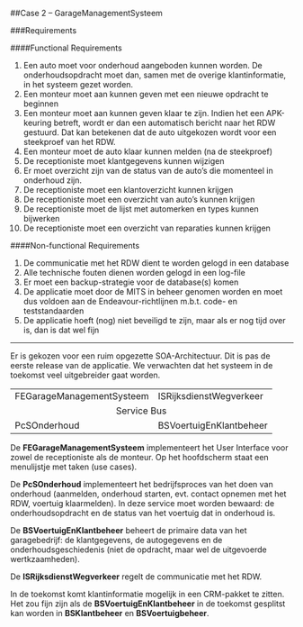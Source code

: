 ##Case 2 – GarageManagementSysteem


###Requirements 

####Functional Requirements 
  
1. Een auto moet voor onderhoud aangeboden kunnen worden. De onderhoudsopdracht moet dan, samen met de overige klantinformatie, in het systeem gezet worden.
2. Een monteur moet aan kunnen geven met een nieuwe opdracht te beginnen 
3. Een monteur moet aan kunnen geven klaar te zijn. Indien het een APK-keuring betreft, wordt er dan een automatisch bericht naar het RDW gestuurd. Dat kan betekenen dat de auto uitgekozen wordt voor een steekproef van het RDW. 
4. Een monteur moet de auto klaar kunnen melden (na de steekproef) 
5. De receptioniste moet klantgegevens kunnen wijzigen 
6. Er moet overzicht zijn van de status van de auto’s die momenteel in onderhoud zijn. 
7. De receptioniste moet een klantoverzicht kunnen krijgen
8. De receptioniste moet een overzicht van auto’s kunnen krijgen 
9. De receptioniste moet de lijst met automerken en types kunnen bijwerken 
10. De receptioniste moet een overzicht van reparaties kunnen krijgen 

####Non-functional Requirements 

1. De communicatie met het RDW dient te worden gelogd in een database 
2. Alle technische fouten dienen worden gelogd in een log-file 
3. Er moet een backup-strategie voor de database(s) komen 
4. De applicatie moet door de MITS in beheer genomen worden en moet dus voldoen aan de Endeavour-richtlijnen m.b.t. code- en teststandaarden 
5. De applicatie hoeft (nog) niet beveiligd te zijn, maar als er nog tijd over is, dan is dat wel fijn

---

Er is gekozen voor een ruim opgezette SOA-Architectuur. Dit is pas de eerste release van de
applicatie. We verwachten dat het systeem in de toekomst veel uitgebreider gaat worden. 

<table>
  <tr>
    <td>FEGarageManagementSysteem</td>
    <td>ISRijksdienstWegverkeer</td>
  </tr>
  <tr>
  <td colspan="2" style="text-align:center;">Service Bus</td>
  </tr>
  <tr>
    <td>PcSOnderhoud</td>
    <td>BSVoertuigEnKlantbeheer</td>
  </tr>
</table>

De **FEGarageManagementSysteem** implementeert het User Interface voor zowel de receptioniste als
de monteur. Op het hoofdscherm staat een menulijstje met taken (use cases).

De **PcSOnderhoud** implementeert het bedrijfsproces van het doen van onderhoud (aanmelden,
onderhoud starten, evt. contact opnemen met het RDW, voertuig klaarmelden). In deze service moet
worden bewaard: de onderhoudsopdracht en de status van het voertuig dat in onderhoud is.

De **BSVoertuigEnKlantbeheer** beheert de primaire data van het garagebedrijf: de klantgegevens, de
autogegevens en de onderhoudsgeschiedenis (niet de opdracht, maar wel de uitgevoerde
wertkzaamheden).

De **ISRijksdienstWegverkeer** regelt de communicatie met het RDW.


In de toekomst komt klantinformatie mogelijk in een CRM-pakket te zitten. Het zou fijn zijn als de
**BSVoertuigEnKlantbeheer** in de toekomst gesplitst kan worden in **BSKlantbeheer** en
**BSVoertuigbeheer**.
